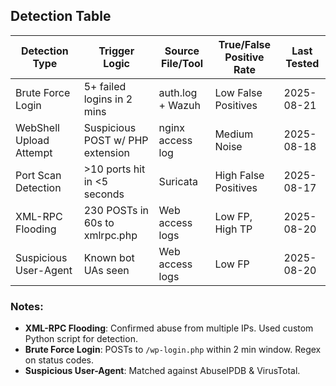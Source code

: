 ## Detection Table

| Detection Type         | Trigger Logic                   | Source File/Tool     | True/False Positive Rate | Last Tested |
|------------------------|----------------------------------|-----------------------|---------------------------|-------------|
| Brute Force Login      | 5+ failed logins in 2 mins       | auth.log + Wazuh      | Low False Positives       | 2025-08-21  |
| WebShell Upload Attempt| Suspicious POST w/ PHP extension | nginx access log      | Medium Noise              | 2025-08-18  |
| Port Scan Detection    | >10 ports hit in <5 seconds      | Suricata              | High False Positives      | 2025-08-17  |
| XML-RPC Flooding       | 230 POSTs in 60s to xmlrpc.php   | Web access logs       | Low FP, High TP           | 2025-08-20  |
| Suspicious User-Agent  | Known bot UAs seen               | Web access logs       | Low FP                    | 2025-08-20  |

### Notes:
- **XML-RPC Flooding**: Confirmed abuse from multiple IPs. Used custom Python script for detection.
- **Brute Force Login**: POSTs to `/wp-login.php` within 2 min window. Regex on status codes.
- **Suspicious User-Agent**: Matched against AbuseIPDB & VirusTotal.
